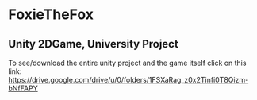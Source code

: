 # FoxieTheFox
## Unity 2DGame, University Project

To see/download the entire unity project and the game itself click on this link:
                      https://drive.google.com/drive/u/0/folders/1FSXaRag_z0x2Tinfi0T8Qizm-bNfFAPY

